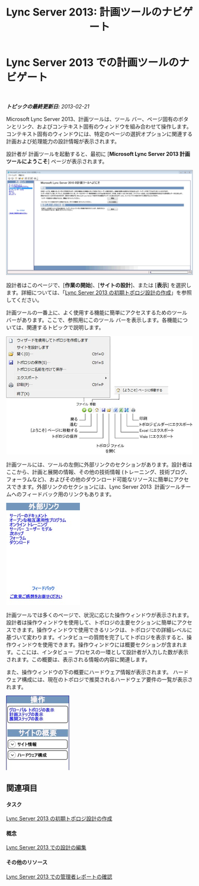 ﻿---
title: 'Lync Server 2013: 計画ツールのナビゲート'
TOCTitle: 計画ツールのナビゲート
ms:assetid: 01d28e07-7fdc-41f9-9b6d-75dad8c14f6a
ms:mtpsurl: https://technet.microsoft.com/ja-jp/library/Gg558601(v=OCS.15)
ms:contentKeyID: 52056526
ms.date: 05/19/2016
mtps_version: v=OCS.15
ms.translationtype: HT
---

# Lync Server 2013 での計画ツールのナビゲート

 

_**トピックの最終更新日:** 2013-02-21_

Microsoft Lync Server 2013、計画ツールは、ツール バー、ページ固有のボタンとリンク、およびコンテキスト固有のウィンドウを組み合わせて操作します。コンテキスト固有のウィンドウには、特定のページの選択オプションに関連する計画および処理能力の設計情報が表示されます。

設計者が 計画ツールを起動すると、最初に \[**Microsoft Lync Server 2013 計画ツールにようこそ**\] ページが表示されます。

![計画ツール、ウェルカム ページ](images/Gg558601.ff5b72e6-bcf0-49e9-8784-3636fe8187c5(OCS.15).jpg "計画ツール、ウェルカム ページ")

設計者はこのページで、\[**作業の開始**\]、\[**サイトの設計**\]、または \[**表示**\] を選択します。詳細については、「[Lync Server 2013 の初期トポロジ設計の作成](lync-server-2013-create-the-initial-topology-design.md)」を参照してください。

計画ツールの一番上に、よく使用する機能に簡単にアクセスするためのツール バーがあります。ここで、参照用にこのツール バーを表示します。各機能については、関連するトピックで説明します。

![計画ツール、ツール バー](images/Gg558601.a008ddd1-b73d-4406-9d4b-df68bed9906e(OCS.15).jpg "計画ツール、ツール バー")

計画ツールには、ツールの左側に外部リンクのセクションがあります。設計者はここから、計画と展開の情報、その他の技術情報 (トレーニング、技術ブログ、フォーラムなど)、およびその他のダウンロード可能なリソースに簡単にアクセスできます。外部リンクのセクションには、Lync Server 2013  計画ツールチームへのフィードバック用のリンクもあります。

![計画ツール、\[外部リンク\] ダイアログ ボックス](images/Gg558601.76959057-8eb2-4158-b1b3-585cca80be7e(OCS.15).jpg "計画ツール、[外部リンク] ダイアログ ボックス")

計画ツールでは多くのページで、状況に応じた操作ウィンドウが表示されます。設計者は操作ウィンドウを使用して、トポロジの主要セクションに簡単にアクセスできます。操作ウィンドウで使用できるリンクは、トポロジでの詳細レベルに基づいて変わります。インタビューの質問を完了してトポロジを表示すると、操作ウィンドウを使用できます。操作ウィンドウには概要セクションが含まれます。ここには、インタビュー プロセスの一環として設計者が入力した数が表示されます。この概要は、表示される情報の内容に関連します。

また、操作ウィンドウの下の概要にハードウェア情報が表示されます。 ハードウェア構成には、現在のトポロジで推奨されるハードウェア要件の一覧が表示されます。

![計画ツール、\[操作\] ウィンドウ](images/Gg558601.9679d8fd-4de8-4a5a-bfcf-699da9aa7283(OCS.15).jpg "計画ツール、[操作] ウィンドウ")

## 関連項目

#### タスク

[Lync Server 2013 の初期トポロジ設計の作成](lync-server-2013-create-the-initial-topology-design.md)  

#### 概念

[Lync Server 2013 での設計の編集](lync-server-2013-editing-the-design.md)  

#### その他のリソース

[Lync Server 2013 での管理者レポートの確認](lync-server-2013-reviewing-the-administrator-reports.md)

